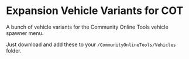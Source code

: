 # Expansion Vehicle Variants for COT
A bunch of vehicle variants for the Community Online Tools vehicle spawner menu. 

Just download and add these to your `/CommunityOnlineTools/Vehicles` folder.

